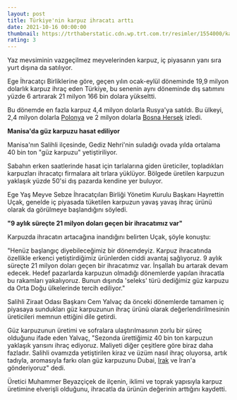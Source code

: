 ```yaml
--- 
layout: post
title: Türkiye'nin karpuz ihracatı arttı
date: 2021-10-16 00:00:00
thumbnail: https://trthaberstatic.cdn.wp.trt.com.tr/resimler/1554000/karpuz-getty-1554747.jpg
rating: 3
---
```

<p>
	Yaz mevsiminin vazgeçilmez meyvelerinden karpuz, iç piyasanın yanı sıra yurt dışına da satılıyor.</p>
<p>
	Ege İhracatçı Birliklerine göre, geçen yılın ocak-eylül döneminde 19,9 milyon dolarlık karpuz ihraç eden Türkiye, bu senenin aynı döneminde dış satımını yüzde 6 artırarak 21 milyon 166 bin dolara yükseltti.</p>
<p>
	Bu dönemde en fazla karpuz 4,4 milyon dolarla Rusya'ya satıldı. Bu ülkeyi, 2,4 milyon dolarla <a href="https://www.trthaber.com/etiket/polonya/" target="_blank">Polonya</a> ve 2 milyon dolarla <a href="https://www.trthaber.com/etiket/bosna-hersek/" target="_blank">Bosna Hersek</a> izledi.</p>
<p>
	<strong>Manisa'da güz karpuzu hasat ediliyor</strong></p>
<p>
	Manisa'nın Salihli ilçesinde, Gediz Nehri'nin suladığı ovada yılda ortalama 40 bin ton "güz karpuzu" yetiştiriliyor.</p>
<p>
	Sabahın erken saatlerinde hasat için tarlalarına giden üreticiler, topladıkları karpuzları ihracatçı firmalara ait tırlara yüklüyor. Bölgede üretilen karpuzun yaklaşık yüzde 50'si dış pazarda kendine yer buluyor.</p>
<p>
	Ege Yaş Meyve Sebze İhracatçıları Birliği Yönetim Kurulu Başkanı Hayrettin Uçak, genelde iç piyasada tüketilen karpuzun yavaş yavaş ihraç ürünü olarak da görülmeye başlandığını söyledi.</p>
<p>
	<strong>"9 aylık süreçte 21 milyon doları geçen bir ihracatımız var"</strong></p>
<p>
	Karpuzda ihracatın artacağına inandığını belirten Uçak, şöyle konuştu:</p>
<p>
	"Henüz başlangıç diyebileceğimiz bir dönemdeyiz. Karpuz ihracatında özellikle erkenci yetiştirdiğimiz ürünlerden ciddi avantaj sağlıyoruz. 9 aylık süreçte 21 milyon doları geçen bir ihracatımız var. İnşallah bu artarak devam edecek. Hedef pazarlarda karpuzun olmadığı dönemlerde yapılan ihracatla bu rakamları yakalıyoruz. Bunun dışında 'seleks' türü dediğimiz güz karpuzu da Orta Doğu ülkelerinde tercih ediliyor."</p>
<p>
	Salihli Ziraat Odası Başkanı Cem Yalvaç da önceki dönemlerde tamamen iç piyasaya sundukları güz karpuzunun ihraç ürünü olarak değerlendirilmesinin üreticileri memnun ettiğini dile getirdi.</p>
<p>
	Güz karpuzunun üretimi ve sofralara ulaştırılmasının zorlu bir süreç olduğunu ifade eden Yalvaç, "Sezonda ürettiğimiz 40 bin ton karpuzun yaklaşık yarısını ihraç ediyoruz. Maliyeti diğer çeşitlere göre biraz daha fazladır. Salihli ovamızda yetiştirilen kiraz ve üzüm nasıl ihraç oluyorsa, artık tadıyla, aromasıyla farkı olan güz karpuzunu Dubai, <a href="https://www.trthaber.com/etiket/irak/" target="_blank">Irak</a> ve İran'a gönderiyoruz" dedi.</p>
<p>
	Üretici Muhammer Beyazçiçek de ilçenin, iklimi ve toprak yapısıyla karpuz üretimine elverişli olduğunu, ihracatla da ürünün değerinin arttığını kaydetti.</p>
